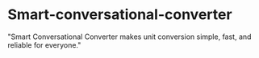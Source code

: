 # Smart-conversational-converter
"Smart Conversational Converter makes unit conversion simple, fast, and reliable for everyone."
